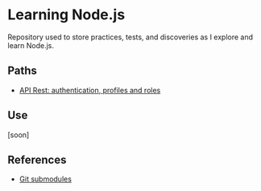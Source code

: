# Learning Node.js
Repository used to store practices, tests, and discoveries as I explore and learn Node.js.

## Paths
- [API Rest: authentication, profiles and roles](https://github.com/jeff-pedro/learn-node-auth-profile-roles)

## Use
[soon]

## References
- [Git submodules](https://git-scm.com/book/en/v2/Git-Tools-Submodules)